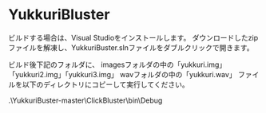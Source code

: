 # YukkuriBluster
ビルドする場合は、Visual Studioをインストールします。
ダウンロードしたzipファイルを解凍し、YukkuriBuster.slnファイルをダブルクリックで開きます。

ビルド後下記のフォルダに、
imagesフォルダの中の「yukkuri.img」「yukkuri2.img」「yukkuri3.img」
wavフォルダの中の「yukkuri.wav」
ファイルを以下のディレクトリにコピーして実行してください。

.\YukkuriBuster-master\ClickBluster\bin\Debug
